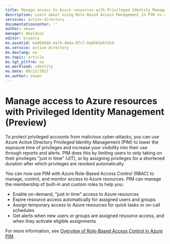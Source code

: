 ```yaml
---
title: Manage access to Azure resources with Privileged Identity Management (PIM)
description: Learn about using Role-Based Access Management in PIM to access Azure resources.
services: active-directory
documentationcenter: ''
author: skwan
manager: mbaldwin
editor: bryanla
ms.assetid: ba06b8dd-4a74-4bda-87c7-8a8583e6fd14
ms.service: active-directory
ms.devlang: na
ms.topic: article
ms.tgt_pltfrm: na
ms.workload: identity
ms.date: 09/22/2017
ms.author: skwan
---
```


# Manage access to Azure resources with Privileged Identity Management (Preview)

To protect privileged accounts from malicious cyber-attacks, you can use Azure Active Directory Privileged Identity Management (PIM) to lower the exposure time of privileges and increase your visibility into their use through reports and alerts. PIM does this by limiting users to only taking on their privileges "just in time" (JIT), or by assigning privileges for a shortened duration after which privileges are revoked automatically. 

You can now use PIM with Azure Role-Based Access Control (RBAC) to manage, control, and monitor access to Azure resources. PIM can manage the membership of built-in and custom roles to help you: 

- Enable on-demand, "just in time" access to Azure resources
- Expire resource access automatically for assigned users and groups
- Assign temporary access to Azure resources for quick tasks or on-call schedules
- Get alerts when new users or groups are assigned resource access, and when they activate eligible assignments

For more information, see [Overview of Role-Based Access Control in Azure PIM](privileged-identity-management/azure-pim-resource-rbac.md).
